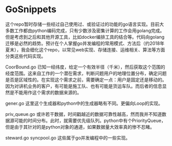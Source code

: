 # GoSnippets
这个repo暂时存储一些经过自己使用过、或验证过的功能的go语言实现。目前大多数工作都由python编码完成，只有少数涉及密集计算的工作会用golang完成。但是考虑到之后和其他开源工具，比如docker编排工具的结合等。代码向golang迁移是必然的趋势。预计在个人掌握go并发编程的常用模式、方法后（约2018年夏末），我会细化这个repo，以常见web实现、存储连接、运维相关、算法等方面分类这些代码实现。

CoorBound.go
已知一经纬度，给定一个有效半径（千米），然后获取这个范围的经度范围。这来自工作的一个潜在需求，判断问题用户的地理位置分布，确定问题是否是区域性的。在实现这个需求之前，需要确定一点：用户是固定还是移动的。因为对讲机业务的客户，有可能是施工队、也有可能是货运车队。而后者的信息显然是不能用作这个需求的数据来源的。

gener.go
这里这个生成器和python中的生成器略有不同。更偏向Loop的实现。

priv_queue.go
或许若干数据，时间戳越近的数据可靠性越高，然而我并不知道数据源可能的时间分布。此时，就需要优先级队列。python中有个PriorityQueue，但是由于其针对的是python对象的通道，如果数据量大效率真的惨不忍睹。

steward.go syncpool.go
这些属于go并发编程中的一些实现。
